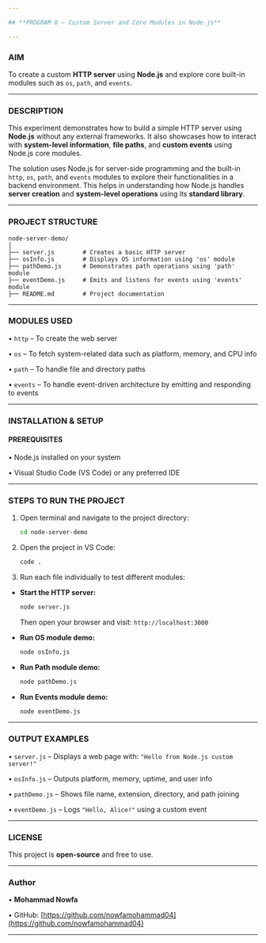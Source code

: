 ```yaml
---

## **PROGRAM 8 – Custom Server and Core Modules in Node.js**

---
```


### **AIM**

To create a custom **HTTP server** using **Node.js** and explore core built-in modules such as `os`, `path`, and `events`. 

---

### **DESCRIPTION**

This experiment demonstrates how to build a simple HTTP server using **Node.js** without any external frameworks. It also showcases how to interact with **system-level information**, **file paths**, and **custom events** using Node.js core modules.

The solution uses Node.js for server-side programming and the built-in `http`, `os`, `path`, and `events` modules to explore their functionalities in a backend environment. This helps in understanding how Node.js handles **server creation** and **system-level operations** using its **standard library**.

---

### **PROJECT STRUCTURE**

```
node-server-demo/
│
├── server.js        # Creates a basic HTTP server
├── osInfo.js        # Displays OS information using 'os' module
├── pathDemo.js      # Demonstrates path operations using 'path' module
├── eventDemo.js     # Emits and listens for events using 'events' module
├── README.md        # Project documentation
```

---

### **MODULES USED**

• `http` – To create the web server

• `os` – To fetch system-related data such as platform, memory, and CPU info

• `path` – To handle file and directory paths

• `events` – To handle event-driven architecture by emitting and responding to events

---

### **INSTALLATION & SETUP**

#### **PREREQUISITES**

• Node.js installed on your system

• Visual Studio Code (VS Code) or any preferred IDE

---

### **STEPS TO RUN THE PROJECT**

1. Open terminal and navigate to the project directory:

   ```bash
   cd node-server-demo
   ```

2. Open the project in VS Code:

   ```bash
   code .
   ```

3. Run each file individually to test different modules:

* **Start the HTTP server:**

  ```bash
  node server.js
  ```

  Then open your browser and visit:
  `http://localhost:3000`

* **Run OS module demo:**

  ```bash
  node osInfo.js
  ```

* **Run Path module demo:**

  ```bash
  node pathDemo.js
  ```

* **Run Events module demo:**

  ```bash
  node eventDemo.js
  ```

---

### **OUTPUT EXAMPLES**

• `server.js` – Displays a web page with:
`"Hello from Node.js custom server!"`

• `osInfo.js` – Outputs platform, memory, uptime, and user info

• `pathDemo.js` – Shows file name, extension, directory, and path joining

• `eventDemo.js` – Logs `"Hello, Alice!"` using a custom event

---

### **LICENSE**

This project is **open-source** and free to use.

---

### **Author**

• **Mohammad Nowfa**

• GitHub: [https://github.com/nowfamohammad04](https://github.com/nowfamohammad04)

---
